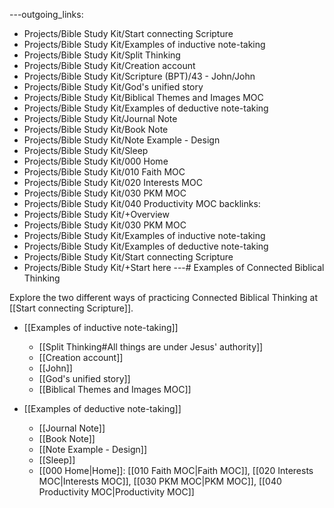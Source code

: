 ---outgoing_links:
  - Projects/Bible Study Kit/Start connecting Scripture
  - Projects/Bible Study Kit/Examples of inductive note-taking
  - Projects/Bible Study Kit/Split Thinking
  - Projects/Bible Study Kit/Creation account
  - Projects/Bible Study Kit/Scripture (BPT)/43 - John/John
  - Projects/Bible Study Kit/God's unified story
  - Projects/Bible Study Kit/Biblical Themes and Images MOC
  - Projects/Bible Study Kit/Examples of deductive note-taking
  - Projects/Bible Study Kit/Journal Note
  - Projects/Bible Study Kit/Book Note
  - Projects/Bible Study Kit/Note Example - Design
  - Projects/Bible Study Kit/Sleep
  - Projects/Bible Study Kit/000 Home
  - Projects/Bible Study Kit/010 Faith MOC
  - Projects/Bible Study Kit/020 Interests MOC
  - Projects/Bible Study Kit/030 PKM MOC
  - Projects/Bible Study Kit/040 Productivity MOC
backlinks:
  - Projects/Bible Study Kit/+Overview
  - Projects/Bible Study Kit/030 PKM MOC
  - Projects/Bible Study Kit/Examples of inductive note-taking
  - Projects/Bible Study Kit/Examples of deductive note-taking
  - Projects/Bible Study Kit/Start connecting Scripture
  - Projects/Bible Study Kit/+Start here
---# Examples of Connected Biblical Thinking

Explore the two different ways of practicing Connected Biblical Thinking at [[Start connecting Scripture]].

* [[Examples of inductive note-taking]]
	*  [[Split Thinking#All things are under Jesus' authority]]
	*  [[Creation account]]
	*  [[John]]
	*  [[God's unified story]]
	*  [[Biblical Themes and Images MOC]]

*   [[Examples of deductive note-taking]]
	*   [[Journal Note]]
	*   [[Book Note]]
	*   [[Note Example - Design]]
	*   [[Sleep]]
	*   [[000 Home|Home]]: [[010 Faith MOC|Faith MOC]], [[020 Interests MOC|Interests MOC]], [[030 PKM MOC|PKM MOC]], [[040 Productivity MOC|Productivity MOC]]